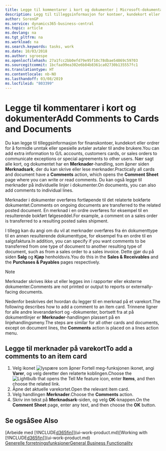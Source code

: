 ```yaml
---
title: Legge til kommentarer i kort og dokumenter | Microsoft-dokumentasjon
description: Legg til tilleggsinformasjon for kontoer, kundekort eller ordrer for å formidle avtaler, for eksempel en spesiell pris eller leveringsmetoden, for andre brukere.
author: SorenGP
ms.service: dynamics365-business-central
ms.topic: article
ms.devlang: na
ms.tgt_pltfrm: na
ms.workload: na
ms.search.keywords: tasks, work
ms.date: 10/03/2018
ms.author: sgroespe
ms.openlocfilehash: 27a1fcc2bb0efd79e95f10c78dbae54869c59703
ms.sourcegitcommit: 1bcfaa99ea302e6b84b8361ca02730b135557fc1
ms.translationtype: HT
ms.contentlocale: nb-NO
ms.lasthandoff: 03/08/2019
ms.locfileid: "803399"
---
```

# <a name="add-comments-to-cards-and-documents"></a><span data-ttu-id="d6845-103">Legge til kommentarer i kort og dokumenter</span><span class="sxs-lookup"><span data-stu-id="d6845-103">Add Comments to Cards and Documents</span></span>
<span data-ttu-id="d6845-104">Du kan legge til tilleggsinformasjon for finanskontoer, kundekort eller ordrer for å formidle unntak eller spesielle avtaler avtaler til andre brukere.</span><span class="sxs-lookup"><span data-stu-id="d6845-104">You can add extra information to G/L accounts, customers cards, or sales orders to communicate exceptions or special agreements to other users.</span></span>
<span data-ttu-id="d6845-105">Nær sagt alle kort, og dokumentet har en **Merknader**-handling, som åpner siden **Merknadsark**, der du kan skrive eller lese merknader.</span><span class="sxs-lookup"><span data-stu-id="d6845-105">Practically all cards and document have a **Comments** action, which opens the **Comment Sheet** page where you can write or read comments.</span></span> <span data-ttu-id="d6845-106">Du kan også legge til merknader på individuelle linjer i dokumenter.</span><span class="sxs-lookup"><span data-stu-id="d6845-106">On documents, you can also add comments to individual lines.</span></span>

<span data-ttu-id="d6845-107">Merknader i dokumenter overføres fortløpende til det relaterte bokførte dokumentet.</span><span class="sxs-lookup"><span data-stu-id="d6845-107">Comments on ongoing documents are transferred to the related posted document.</span></span> <span data-ttu-id="d6845-108">En merknad i en ordre overføres for eksempel til en resulterende bokført følgeseddel.</span><span class="sxs-lookup"><span data-stu-id="d6845-108">For example, a comment on a sales order is transferred to a resulting posted sales shipment.</span></span>

<span data-ttu-id="d6845-109">I tillegg kan du angi om du vil at merknader overføres fra én dokumenttype til en annen resulterende dokumenttype, for eksempel fra en ordre til en salgsfaktura.</span><span class="sxs-lookup"><span data-stu-id="d6845-109">In addition, you can specify if you want comments to be transferred from one type of document to another resulting type of document, such as from a sales order to a sales invoice.</span></span> <span data-ttu-id="d6845-110">Dette gjør du på siden **Salg** og **Kjøp** henholdsvis.</span><span class="sxs-lookup"><span data-stu-id="d6845-110">You do this in the **Sales & Receivables** and the **Purchases & Payables** pages respectively.</span></span>

> [!NOTE]
> <span data-ttu-id="d6845-111">Merknader skrives ikke ut eller legges inn i rapporter eller eksterne dokumenter.</span><span class="sxs-lookup"><span data-stu-id="d6845-111">Comments are not printed or output to reports or externally-facing documents.</span></span>

<span data-ttu-id="d6845-112">Nedenfor beskrives det hvordan du legger til en merknad på et varekort.</span><span class="sxs-lookup"><span data-stu-id="d6845-112">The following describes how to add a comment to an item card.</span></span> <span data-ttu-id="d6845-113">Trinnene ligner for alle andre leverandørkort og -dokumenter, bortsett fra at på dokumentlinjer er **Merknader**-handlingen plassert på en linjehandlingsmeny.</span><span class="sxs-lookup"><span data-stu-id="d6845-113">The steps are similar for all other cards and documents, except on document lines, the **Comments** action is placed on a lines action menu.</span></span>

## <a name="to-add-a-comments-to-an-item-card"></a><span data-ttu-id="d6845-114">Legge til merknader på varekort</span><span class="sxs-lookup"><span data-stu-id="d6845-114">To add a comments to an item card</span></span>
1. <span data-ttu-id="d6845-115">Velg ikonet ![lyspære som åpner Fortell meg-funksjonen](media/ui-search/search_small.png "Fortell hva du vil gjøre") ikonet, angi **Varer**, og velg deretter den relaterte koblingen.</span><span class="sxs-lookup"><span data-stu-id="d6845-115">Choose the ![Lightbulb that opens the Tell Me feature](media/ui-search/search_small.png "Tell me what you want to do") icon, enter **Items**, and then choose the related link.</span></span>
2. <span data-ttu-id="d6845-116">Åpne det aktuelle varekortet.</span><span class="sxs-lookup"><span data-stu-id="d6845-116">Open the relevant item card.</span></span>
3. <span data-ttu-id="d6845-117">Velg handlingen **Merknader**.</span><span class="sxs-lookup"><span data-stu-id="d6845-117">Choose the **Comments** action.</span></span>
4. <span data-ttu-id="d6845-118">Skriv inn tekst på **Merknadsark**-siden, og velg **OK**-knappen.</span><span class="sxs-lookup"><span data-stu-id="d6845-118">On the **Comment Sheet** page, enter any text, and then choose the **OK** button.</span></span>

## <a name="see-also"></a><span data-ttu-id="d6845-119">Se også</span><span class="sxs-lookup"><span data-stu-id="d6845-119">See Also</span></span>
<span data-ttu-id="d6845-120">[Arbeide med [!INCLUDE[d365fin](includes/d365fin_md.md)]](ui-work-product.md)</span><span class="sxs-lookup"><span data-stu-id="d6845-120">[Working with [!INCLUDE[d365fin](includes/d365fin_md.md)]](ui-work-product.md)</span></span>  
[<span data-ttu-id="d6845-121">Generelle forretningsfunksjoner</span><span class="sxs-lookup"><span data-stu-id="d6845-121">General Business Functionality</span></span>](ui-across-business-areas.md)
